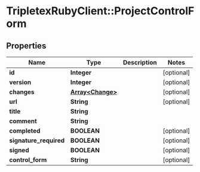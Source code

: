# TripletexRubyClient::ProjectControlForm

## Properties
Name | Type | Description | Notes
------------ | ------------- | ------------- | -------------
**id** | **Integer** |  | [optional] 
**version** | **Integer** |  | [optional] 
**changes** | [**Array&lt;Change&gt;**](Change.md) |  | [optional] 
**url** | **String** |  | [optional] 
**title** | **String** |  | 
**comment** | **String** |  | 
**completed** | **BOOLEAN** |  | [optional] 
**signature_required** | **BOOLEAN** |  | [optional] 
**signed** | **BOOLEAN** |  | [optional] 
**control_form** | **String** |  | [optional] 


